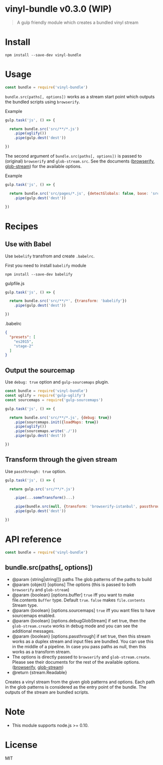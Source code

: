 # vinyl-bundle v0.3.0 (WIP)

> A gulp friendly module which creates a bundled vinyl stream

# Install

    npm install --save-dev vinyl-bundle

# Usage

```js
const bundle = require('vinyl-bundle')
```

`bundle.src(paths[, options])` works as a stream start point which outputs the bundled scripts using `browserify`.

Example
```js
gulp.task('js', () => {

  return bundle.src('src/**/*.js')
    .pipe(uglify())
    .pipe(gulp.dest('dest'))

})
```

The second argument of `bundle.src(paths[, options])` is passed to (original) `browserify` and `glob-stream.src`. See the documents ([browserify](https://github.com/substack/node-browserify#browserifyfiles--opts), [glob-stream](https://github.com/gulpjs/glob-stream#options)) for the available options.

Example
```js
gulp.task('js', () => {

  return bundle.src('src/pages/*.js', {detectGlobals: false, base: 'src/'})
    .pipe(gulp.dest('dest'))

})
```

# Recipes

## Use with Babel

Use `bebelify` transfrom and create `.babelrc`.

First you need to install `babelify` module

    npm install --save-dev babelify

gulpfile.js
```js
gulp.task('js', () => {

  return bundle.src('src/**/*', {transform: 'babelify'})
    .pipe(gulp.dest('dest'))

})
```

.babelrc
```json
{
  "presets": [
    "es2015",
    "stage-2"
  ]
}
```


## Output the sourcemap

Use `debug: true` option and `gulp-sourcemaps` plugin.

```js
const bundle = require('vinyl-bundle')
const uglify = require('gulp-uglify')
const sourcemaps = require('gulp-sourcemaps')

gulp.task('js', () => {

  return bundle.src('src/**/*.js', {debug: true})
    .pipe(sourcemaps.init({loadMaps: true})
    .pipe(uglify())
    .pipe(sourcemaps.write('./'))
    .pipe(gulp.dest('dest'))

})
```

## Transform through the given stream

Use `passthrough: true` option.

```js
gulp.task('js', () => {

  return gulp.src('src/**/*.js')

    .pipe(...someTransform()...)

    .pipe(bundle.src(null, {transform: 'browserify-istanbul', passthrough: true}))
    .pipe(gulp.dest('dest'))

})
```

# API reference

```js
const bundle = require('vinyl-bundle')
```

## bundle.src(paths[, options])

- @param {string|string[]} paths The glob patterns of the paths to build
- @param {object} [options] The options (this is passed to both `browserify` and `glob-stream`)
- @param {boolean} [options.buffer] `true` iff you want to make file.contents `Buffer` type. Default `true`. `false` makes `file.contents` Stream type.
- @param {boolean} [options.sourcemaps] `true` iff you want files to have sourcemaps enabled.
- @param {boolean} [options.debugGlobStream] if set true, then the `glob-stream.create` works in debug mode and you can see the additional messages.
- @param {boolean} [options.passthrough] if set true, then this stream works as a duplex stream and input files are bundled. You can use this in the middle of a pipeline. In case you pass paths as null, then this works as a transform stream.
- The options is directly passed to `browserify` and `glob-stream.create`. Please see their documents for the rest of the available options. ([browserify](https://github.com/substack/node-browserify#browserifyfiles--opts), [glob-stream](https://github.com/gulpjs/glob-stream#options))
- @return {stream.Readable<Vinyl>}

Creates a vinyl stream from the given glob patterns and options.
Each path in the glob patterns is considered as the entry point of the bundle.
The outputs of the stream are bundled scripts.

# Note

- This module supports node.js >= 0.10.

# License

MIT
